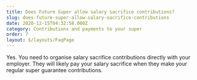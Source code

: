 ```yaml
---
title: Does Future Super allow salary sacrifice contributions?
slug: does-future-super-allow-salary-sacrifice-contributions
date: 2020-12-15T04:32:58.000Z
category: Contributions and payments to your super
order: 7
layout: $/layouts/FaqPage
---
```


Yes. You need to organise salary sacrifice contributions directly with your employer. They will likely pay your salary sacrifice when they make your regular super guarantee contributions.
